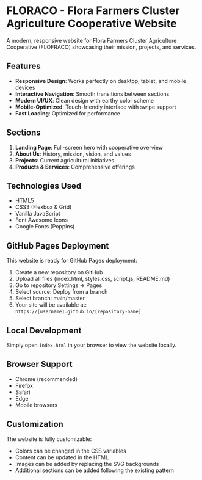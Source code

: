 # FLORACO - Flora Farmers Cluster Agriculture Cooperative Website

A modern, responsive website for Flora Farmers Cluster Agriculture Cooperative (FLOFRACO) showcasing their mission, projects, and services.

## Features

- **Responsive Design**: Works perfectly on desktop, tablet, and mobile devices
- **Interactive Navigation**: Smooth transitions between sections
- **Modern UI/UX**: Clean design with earthy color scheme
- **Mobile-Optimized**: Touch-friendly interface with swipe support
- **Fast Loading**: Optimized for performance

## Sections

1. **Landing Page**: Full-screen hero with cooperative overview
2. **About Us**: History, mission, vision, and values
3. **Projects**: Current agricultural initiatives
4. **Products & Services**: Comprehensive offerings

## Technologies Used

- HTML5
- CSS3 (Flexbox & Grid)
- Vanilla JavaScript
- Font Awesome Icons
- Google Fonts (Poppins)

## GitHub Pages Deployment

This website is ready for GitHub Pages deployment:

1. Create a new repository on GitHub
2. Upload all files (index.html, styles.css, script.js, README.md)
3. Go to repository Settings → Pages
4. Select source: Deploy from a branch
5. Select branch: main/master
6. Your site will be available at: `https://[username].github.io/[repository-name]`

## Local Development

Simply open `index.html` in your browser to view the website locally.

## Browser Support

- Chrome (recommended)
- Firefox
- Safari
- Edge
- Mobile browsers

## Customization

The website is fully customizable:
- Colors can be changed in the CSS variables
- Content can be updated in the HTML
- Images can be added by replacing the SVG backgrounds
- Additional sections can be added following the existing pattern
